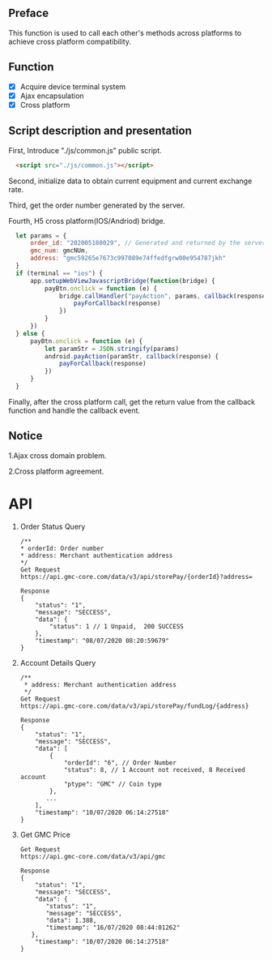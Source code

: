 ## Preface

This function is used to call each other's methods across platforms to achieve cross platform compatibility.

## Function

- [x] Acquire device terminal system
- [x] Ajax encapsulation
- [x] Cross platform

## Script description and presentation
  
  First, Introduce "./js/common.js" public script.
  ```html
    <script src="./js/common.js"></script>
  ```

  Second, initialize data to obtain current equipment and current exchange rate.

  Third, get the order number generated by the server.

  Fourth, H5 cross platform(IOS/Andriod) bridge.
  ```JavaScript
    let params = {
        order_id: "202005180029", // Generated and returned by the server
        gmc_num: gmcNUm,
        address: "gmc59265e7673c997089e74ffedfgrw00e954787jkh"
    }
    if (terminal == "ios") {
        app.setupWebViewJavascriptBridge(function(bridge) {
            payBtn.onclick = function (e) {
                bridge.callHandler("payAction", params, callback(response) {
                    payForCallback(response)
                })
            }
        })
    } else {
        payBtn.onclick = function (e) {
            let paramStr = JSON.stringify(params)
            android.payAction(paramStr, callback(response) {
                payForCallback(response)
            })
        }
    }
  ```

  Finally, after the cross platform call, get the return value from the callback function and handle the callback event.

## Notice

  1.Ajax cross domain problem.

  2.Cross platform agreement.
  

# API
  1. Order Status Query
     ```
     /**
     * orderId: Order number 
     * address: Merchant authentication address
     */
     Get Request
     https://api.gmc-core.com/data/v3/api/storePay/{orderId}?address=
     
     Response
     {
         "status": "1",
         "message": "SECCESS",
         "data": {
             "status": 1 // 1 Unpaid,  200 SUCCESS
         },
         "timestamp": "08/07/2020 08:20:59679"
     }
     ```
  2. Account Details Query
     ```
     /**
      * address: Merchant authentication address
      */
     Get Request
     https://api.gmc-core.com/data/v3/api/storePay/fundLog/{address}
     
     Response
     {
         "status": "1",
         "message": "SECCESS",
         "data": [
             {
                 "orderId": "6", // Order Number
                 "status": 8, // 1 Account not received, 8 Received account
                 "ptype": "GMC" // Coin type
             },
            ...
         ],
         "timestamp": "10/07/2020 06:14:27518"
     }
     ```
  3. Get GMC Price
     ```
     Get Request
     https://api.gmc-core.com/data/v3/api/gmc

     Response
     {
         "status": "1",
         "message": "SECCESS",
         "data": {
            "status": "1",
            "message": "SECCESS",
            "data": 1.388,
            "timestamp": "16/07/2020 08:44:01262"
        },
         "timestamp": "10/07/2020 06:14:27518"
     }
     ```
